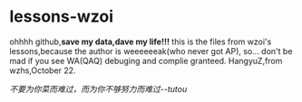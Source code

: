 # lessons-wzoi
ohhhh github,**save my data,dave my life!!!**
this is the files from wzoi's lessons,because the author is weeeeeeak(who never got AP),
so...  don't be mad if you see WA(QAQ) 
debuging and complie granteed. 
HangyuZ,from wzhs,October 22.

*不要为你菜而难过，而为你不够努力而难过--tutou*